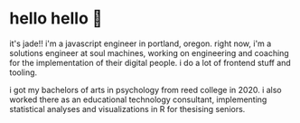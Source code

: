 # hello hello 🧧

it's jade!! i'm a javascript engineer in portland, oregon. right now, i'm a solutions engineer at soul machines, working on engineering and coaching for the implementation of their digital people. i do a lot of frontend stuff and tooling.

i got my bachelors of arts in psychology from reed college in 2020. i also worked there as an educational technology consultant, implementing statistical analyses and visualizations in R for thesising seniors. 